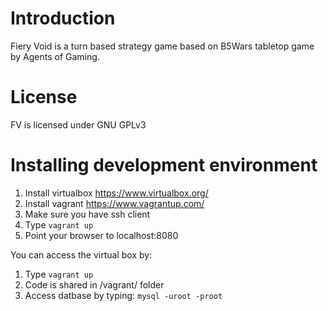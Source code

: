 
# Introduction

Fiery Void is a turn based strategy game based on B5Wars tabletop game by Agents of Gaming.

# License

FV is licensed under GNU GPLv3

# Installing development environment

1. Install virtualbox https://www.virtualbox.org/
1. Install vagrant https://www.vagrantup.com/
1. Make sure you have ssh client
1. Type  `vagrant up`
1. Point your browser to localhost:8080

You can access the virtual box by:

1. Type `vagrant up`
1. Code is shared in /vagrant/ folder
1. Access datbase by typing: `mysql -uroot -proot`
